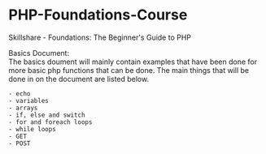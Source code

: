 # PHP-Foundations-Course
 Skillshare - Foundations: The Beginner's Guide to PHP

 Basics Document:  
 The basics doument will mainly contain examples that have been done for more basic php functions that can be done. The main things that will be done in on the document are listed below.
     
    - echo  
    - variables  
    - arrays  
    - if, else and switch  
    - for and foreach loops  
    - while loops  
    - GET  
    - POST  
    